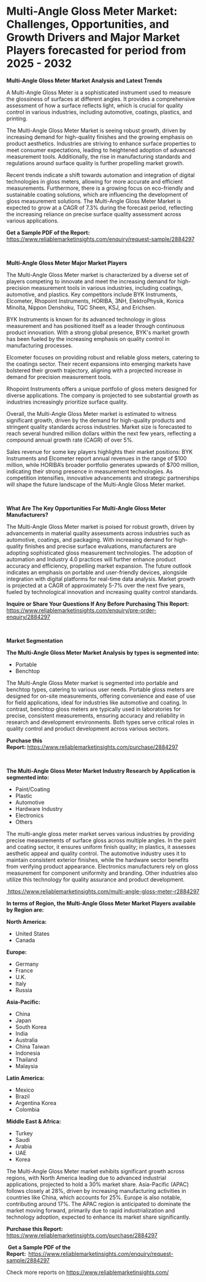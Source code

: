 <p><h1>Multi-Angle Gloss Meter Market: Challenges, Opportunities, and Growth Drivers and Major Market Players forecasted for period from 2025 - 2032</h1></p><p><strong>Multi-Angle Gloss Meter Market Analysis and Latest Trends</strong></p>
<p><p>A Multi-Angle Gloss Meter is a sophisticated instrument used to measure the glossiness of surfaces at different angles. It provides a comprehensive assessment of how a surface reflects light, which is crucial for quality control in various industries, including automotive, coatings, plastics, and printing. </p><p>The Multi-Angle Gloss Meter Market is seeing robust growth, driven by increasing demand for high-quality finishes and the growing emphasis on product aesthetics. Industries are striving to enhance surface properties to meet consumer expectations, leading to heightened adoption of advanced measurement tools. Additionally, the rise in manufacturing standards and regulations around surface quality is further propelling market growth.</p><p>Recent trends indicate a shift towards automation and integration of digital technologies in gloss meters, allowing for more accurate and efficient measurements. Furthermore, there is a growing focus on eco-friendly and sustainable coating solutions, which are influencing the development of gloss measurement solutions. The Multi-Angle Gloss Meter Market is expected to grow at a CAGR of 7.3% during the forecast period, reflecting the increasing reliance on precise surface quality assessment across various applications.</p></p>
<p><strong>Get a Sample PDF of the Report:&nbsp;</strong> <a href="https://www.reliablemarketinsights.com/enquiry/request-sample/2884297?utm_campaign=2769&utm_medium=2&utm_source=Github&utm_content=ia&utm_term=13032025&utm_id=multi-angle-gloss-meter">https://www.reliablemarketinsights.com/enquiry/request-sample/2884297</a></p>
<p>&nbsp;</p>
<p><strong>Multi-Angle Gloss Meter Major Market Players</strong></p>
<p><p>The Multi-Angle Gloss Meter market is characterized by a diverse set of players competing to innovate and meet the increasing demand for high-precision measurement tools in various industries, including coatings, automotive, and plastics. Key competitors include BYK Instruments, Elcometer, Rhopoint Instruments, HORIBA, 3NH, ElektroPhysik, Konica Minolta, Nippon Denshoku, TQC Sheen, KSJ, and Erichsen.</p><p>BYK Instruments is known for its advanced technology in gloss measurement and has positioned itself as a leader through continuous product innovation. With a strong global presence, BYK's market growth has been fueled by the increasing emphasis on quality control in manufacturing processes. </p><p>Elcometer focuses on providing robust and reliable gloss meters, catering to the coatings sector. Their recent expansions into emerging markets have bolstered their growth trajectory, aligning with a projected increase in demand for precision measurement tools.</p><p>Rhopoint Instruments offers a unique portfolio of gloss meters designed for diverse applications. The company is projected to see substantial growth as industries increasingly prioritize surface quality. </p><p>Overall, the Multi-Angle Gloss Meter market is estimated to witness significant growth, driven by the demand for high-quality products and stringent quality standards across industries. Market size is forecasted to reach several hundred million dollars within the next few years, reflecting a compound annual growth rate (CAGR) of over 5%.</p><p>Sales revenue for some key players highlights their market positions: BYK Instruments and Elcometer report annual revenues in the range of $100 million, while HORIBA’s broader portfolio generates upwards of $700 million, indicating their strong presence in measurement technologies. As competition intensifies, innovative advancements and strategic partnerships will shape the future landscape of the Multi-Angle Gloss Meter market.</p></p>
<p>&nbsp;</p>
<p><strong>What Are The Key Opportunities For Multi-Angle Gloss Meter Manufacturers?</strong></p>
<p><p>The Multi-Angle Gloss Meter market is poised for robust growth, driven by advancements in material quality assessments across industries such as automotive, coatings, and packaging. With increasing demand for high-quality finishes and precise surface evaluations, manufacturers are adopting sophisticated gloss measurement technologies. The adoption of automation and Industry 4.0 practices will further enhance product accuracy and efficiency, propelling market expansion. The future outlook indicates an emphasis on portable and user-friendly devices, alongside integration with digital platforms for real-time data analysis. Market growth is projected at a CAGR of approximately 5-7% over the next five years, fueled by technological innovation and increasing quality control standards.</p></p>
<p><strong>Inquire or Share Your Questions If Any Before Purchasing This Report:</strong> <a href="https://www.reliablemarketinsights.com/enquiry/pre-order-enquiry/2884297?utm_campaign=2769&utm_medium=2&utm_source=Github&utm_content=ia&utm_term=13032025&utm_id=multi-angle-gloss-meter">https://www.reliablemarketinsights.com/enquiry/pre-order-enquiry/2884297</a></p>
<p>&nbsp;</p>
<p><strong>Market Segmentation</strong></p>
<p><strong>The Multi-Angle Gloss Meter Market Analysis by types is segmented into:</strong></p>
<p><ul><li>Portable</li><li>Benchtop</li></ul></p>
<p><p>The Multi-Angle Gloss Meter market is segmented into portable and benchtop types, catering to various user needs. Portable gloss meters are designed for on-site measurements, offering convenience and ease of use for field applications, ideal for industries like automotive and coating. In contrast, benchtop gloss meters are typically used in laboratories for precise, consistent measurements, ensuring accuracy and reliability in research and development environments. Both types serve critical roles in quality control and product development across various sectors.</p></p>
<p><strong>Purchase this Report:&nbsp;</strong><a href="https://www.reliablemarketinsights.com/purchase/2884297?utm_campaign=2769&utm_medium=2&utm_source=Github&utm_content=ia&utm_term=13032025&utm_id=multi-angle-gloss-meter">https://www.reliablemarketinsights.com/purchase/2884297</a></p>
<p>&nbsp;</p>
<p><strong>The Multi-Angle Gloss Meter Market Industry Research by Application is segmented into:</strong></p>
<p><ul><li>Paint/Coating</li><li>Plastic</li><li>Automotive</li><li>Hardware Industry</li><li>Electronics</li><li>Others</li></ul></p>
<p><p>The multi-angle gloss meter market serves various industries by providing precise measurements of surface gloss across multiple angles. In the paint and coating sector, it ensures uniform finish quality; in plastics, it assesses aesthetic appeal and quality control. The automotive industry uses it to maintain consistent exterior finishes, while the hardware sector benefits from verifying product appearance. Electronics manufacturers rely on gloss measurement for component uniformity and branding. Other industries also utilize this technology for quality assurance and product development.</p></p>
<p><a href="https://www.reliablemarketinsights.com/multi-angle-gloss-meter-r2884297?utm_campaign=2769&utm_medium=2&utm_source=Github&utm_content=ia&utm_term=13032025&utm_id=multi-angle-gloss-meter">&nbsp;https://www.reliablemarketinsights.com/multi-angle-gloss-meter-r2884297</a></p>
<p><strong>In terms of Region, the Multi-Angle Gloss Meter Market Players available by Region are:</strong></p>
<p>
    <p> <strong> North America: </strong>
        <ul>
            <li>United States</li>
            <li>Canada</li>
        </ul>
        </p> 
    <p> <strong> Europe: </strong>
        <ul>
            <li>Germany</li>
            <li>France</li>
            <li>U.K.</li>
            <li>Italy</li>
            <li>Russia</li>
        </ul>
        </p> 
    <p> <strong> Asia-Pacific: </strong>
        <ul>
            <li>China</li>
            <li>Japan</li>
            <li>South Korea</li>
            <li>India</li>
            <li>Australia</li>
            <li>China Taiwan</li>
            <li>Indonesia</li>
            <li>Thailand</li>
            <li>Malaysia</li>
        </ul>
        </p> 
    <p> <strong> Latin America: </strong>
        <ul>
            <li>Mexico</li>
            <li>Brazil</li>
            <li>Argentina Korea</li>
            <li>Colombia</li>
        </ul>
        </p> 
    <p> <strong> Middle East & Africa: </strong>
        <ul>
            <li>Turkey</li>
            <li>Saudi</li>
            <li>Arabia</li>
            <li>UAE</li>
            <li>Korea</li>
        </ul>
    </p>
    </p>
<p><p>The Multi-Angle Gloss Meter market exhibits significant growth across regions, with North America leading due to advanced industrial applications, projected to hold a 30% market share. Asia-Pacific (APAC) follows closely at 28%, driven by increasing manufacturing activities in countries like China, which accounts for 25%. Europe is also notable, contributing around 17%. The APAC region is anticipated to dominate the market moving forward, primarily due to rapid industrialization and technology adoption, expected to enhance its market share significantly.</p></p>
<p><strong>Purchase this Report: </strong><a href="https://www.reliablemarketinsights.com/purchase/2884297?utm_campaign=2769&utm_medium=2&utm_source=Github&utm_content=ia&utm_term=13032025&utm_id=multi-angle-gloss-meter">https://www.reliablemarketinsights.com/purchase/2884297</a></p>
<p>&nbsp;<strong>Get a Sample PDF of the Report:&nbsp;&nbsp;</strong><a href="https://www.reliablemarketinsights.com/enquiry/request-sample/2884297?utm_campaign=2769&utm_medium=2&utm_source=Github&utm_content=ia&utm_term=13032025&utm_id=multi-angle-gloss-meter">https://www.reliablemarketinsights.com/enquiry/request-sample/2884297</a></p>
<p><strong></strong></p>
<p>Check more reports on <a href="https://www.reliablemarketinsights.com/?utm_campaign=2769&utm_medium=2&utm_source=Github&utm_content=ia&utm_term=13032025&utm_id=multi-angle-gloss-meter">https://www.reliablemarketinsights.com/</a></p>